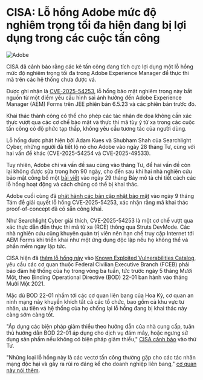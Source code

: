 # CISA: Lỗ hổng Adobe mức độ nghiêm trọng tối đa hiện đang bị lợi dụng trong các cuộc tấn công

![Adobe](https://www.bleepstatic.com/content/hl-images/2023/09/12/adobe.jpg)

CISA đã cảnh báo rằng các kẻ tấn công đang tích cực lợi dụng một lỗ hổng mức độ nghiêm trọng tối đa trong Adobe Experience Manager để thực thi mã trên các hệ thống chưa được vá.

Được ghi nhận là [CVE-2025-54253](https://helpx.adobe.com/security/products/aem-forms/apsb25-82.html), lỗ hổng bảo mật nghiêm trọng này bắt nguồn từ một điểm yếu cấu hình sai ảnh hưởng đến Adobe Experience Manager (AEM) Forms trên JEE phiên bản 6.5.23 và các phiên bản trước đó.

Khai thác thành công có thể cho phép các tác nhân đe dọa không cần xác thực vượt qua các cơ chế bảo mật và thực thi mã tùy ý từ xa trong các cuộc tấn công có độ phức tạp thấp, không yêu cầu tương tác của người dùng.

Lỗ hổng được phát hiện bởi Adam Kues và Shubham Shah của Searchlight Cyber, những người đã tiết lộ nó cho Adobe vào ngày 28 tháng Tư, cùng với hai vấn đề khác (CVE-2025-54254 và CVE-2025-49533).

Tuy nhiên, Adobe chỉ vá vấn đề sau cùng vào tháng Tư, để hai vấn đề còn lại không được sửa trong hơn 90 ngày, cho đến sau khi hai nhà nghiên cứu bảo mật công bố một [bài viết](https://slcyber.io/assetnote-security-research-center/struts-devmode-in-2025-critical-pre-auth-vulnerabilities-in-adobe-experience-manager-forms/) vào ngày 29 tháng Bảy mô tả chi tiết cách các lỗ hổng hoạt động và cách chúng có thể bị khai thác.

Adobe cuối cùng đã [phát hành các bản cập nhật bảo mật](https://www.bleepingcomputer.com/news/security/adobe-issues-emergency-fixes-for-aem-forms-zero-days-after-pocs-released/) vào ngày 9 tháng Tám để giải quyết lỗ hổng CVE-2025-54253, xác nhận rằng mã khai thác proof-of-concept đã có sẵn công khai.

Như Searchlight Cyber giải thích, CVE-2025-54253 là một cơ chế vượt qua xác thực dẫn đến thực thi mã từ xa (RCE) thông qua Struts DevMode. Các nhà nghiên cứu cũng khuyên quản trị viên nên hạn chế truy cập Internet tới AEM Forms khi triển khai như một ứng dụng độc lập nếu họ không thể vá phần mềm ngay lập tức.

CISA hiện đã [thêm lỗ hổng này](https://www.cisa.gov/news-events/alerts/2025/10/15/cisa-adds-one-known-exploited-vulnerability-catalog) vào [Known Exploited Vulnerabilities Catalog](https://www.cisa.gov/known-exploited-vulnerabilities-catalog?search%5Fapi%5Ffulltext=SysAid&field%5Fdate%5Fadded%5Fwrapper=all&field%5Fcve=&sort%5Fby=field%5Fdate%5Fadded&items%5Fper%5Fpage=20&url=), yêu cầu các cơ quan thuộc Federal Civilian Executive Branch (FCEB) phải bảo đảm hệ thống của họ trong vòng ba tuần, tức trước ngày 5 tháng Mười Một, theo Binding Operational Directive (BOD) 22-01 ban hành vào tháng Mười Một 2021.

Mặc dù BOD 22-01 nhắm tới các cơ quan liên bang của Hoa Kỳ, cơ quan an ninh mạng này khuyến khích tất cả các tổ chức, bao gồm cả khu vực tư nhân, ưu tiên vá hệ thống của họ chống lại lỗ hổng đang bị khai thác này càng sớm càng tốt.

"Áp dụng các biện pháp giảm thiểu theo hướng dẫn của nhà cung cấp, tuân thủ hướng dẫn BOD 22-01 áp dụng cho dịch vụ đám mây, hoặc ngưng sử dụng sản phẩm nếu không có biện pháp giảm thiểu," [CISA cảnh báo](https://www.cisa.gov/known-exploited-vulnerabilities-catalog?search%5Fapi%5Ffulltext=CVE-2025-54253&field%5Fdate%5Fadded%5Fwrapper=all&field%5Fcve=&sort%5Fby=field%5Fdate%5Fadded&items%5Fper%5Fpage=20&url=) vào thứ Tư.

"Những loại lỗ hổng này là các vectơ tấn công thường gặp cho các tác nhân mạng độc hại và gây ra rủi ro đáng kể cho doanh nghiệp liên bang," [cơ quan này nói thêm](https://www.cisa.gov/news-events/alerts/2025/10/15/cisa-adds-one-known-exploited-vulnerability-catalog).